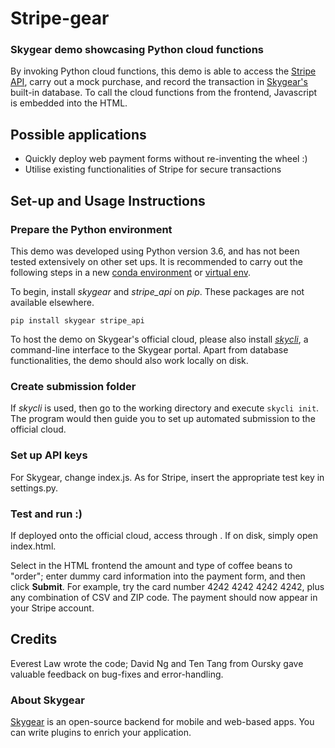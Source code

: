 # Stripe-gear
### Skygear demo showcasing Python cloud functions

By invoking Python cloud functions, this demo is able to access the [Stripe API](https://stripe.com/), carry out a mock purchase, and record the transaction in [Skygear's](https://skygear.io) built-in database. To call the cloud functions from the frontend, Javascript is embedded into the HTML.

## Possible applications
- Quickly deploy web payment forms without re-inventing the wheel :)
- Utilise existing functionalities of Stripe for secure transactions

## Set-up and Usage Instructions
### Prepare the Python environment
This demo was developed using Python version 3.6, and has not been tested extensively on other set ups. It is recommended to carry out the following steps in a new [conda environment](https://conda.io/docs/user-guide/tasks/manage-environments.html) or [virtual env](http://docs.python-guide.org/en/latest/dev/virtualenvs/).

To begin, install *skygear* and *stripe_api* on *pip*. These packages are not available elsewhere.
```
pip install skygear stripe_api
```

To host the demo on Skygear's official cloud, please also install [*skycli*](https://github.com/SkygearIO/skycli), a command-line interface to the Skygear portal. Apart from database functionalities, the demo should also work locally on disk.

### Create submission folder
If *skycli* is used, then go to the working directory and execute `skycli init`. The program would then guide you to set up automated submission to the official cloud.

### Set up API keys
For Skygear, change index.js. As for Stripe, insert the appropriate test key in settings.py.

### Test and run :)
If deployed onto the official cloud, access through [](https://[app_name].skygeario.com/static). If on disk, simply open index.html.

Select in the HTML frontend the amount and type of coffee beans to "order"; enter dummy card information into the payment form, and then click **Submit**. For example, try the card number 4242 4242 4242 4242, plus any combination of CSV and ZIP code. The payment should now appear in your Stripe account.

## Credits
Everest Law wrote the code; David Ng and Ten Tang from Oursky gave valuable feedback on bug-fixes and error-handling.

### About Skygear
[Skygear](https://skygear.io) is an open-source backend for mobile and web-based apps. You can write plugins to enrich your application.
